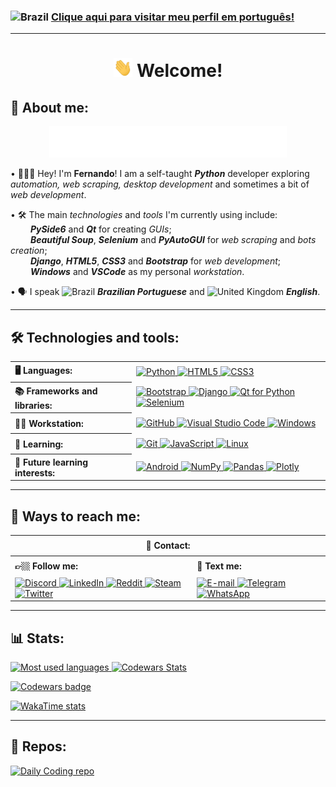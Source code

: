 ### <img src="https://cdn-icons-png.flaticon.com/512/197/197386.png" width="15" height="15" alt="Brazil" /> [Clique aqui para visitar meu perfil em português!](README-pt.md)

<hr>

<h1 align="center"> <img src="hello.gif" height="30" alt="Hello!"> Welcome!</h1>

<h2 align="left">👤 About me:</h2>

<p align="center">
  <img src="https://github.com/fernandoaafonseca/fernandoaafonseca/blob/main/description.svg" height="50" alt="My skills description">
</p>

<p>
  • 👨🏻‍💻 Hey! I'm <b>Fernando</b>! I am a self-taught <b><i>Python</i></b> developer exploring <i>automation, web scraping, desktop development</i> and sometimes a bit of <i>web development</i>.
</p>

<p>
  • 🛠️ The main <i>technologies</i> and <i>tools</i> I'm currently using include:
  <br>
  &emsp;&emsp;
  <b><i>PySide6</i></b> and <b><i>Qt</i></b> for creating <i>GUIs</i>;
  <br>
  &emsp;&emsp;
  <b><i>Beautiful Soup</i></b>, <b><i>Selenium</i></b> and <b><i>PyAutoGUI</i></b> for <i>web scraping</i> and <i>bots creation</i>;
  <br>
  &emsp;&emsp;
  <b><i>Django</i></b>, <b><i>HTML5</i></b>, <b><i>CSS3</i></b> and <b><i>Bootstrap</i></b> for <i>web development</i>; 
  <br>
  &emsp;&emsp;
  <b><i>Windows</i></b> and <b><i>VSCode</i></b> as my personal <i>workstation</i>. 
</p>

<p>
  • 🗣 I speak <img src="https://cdn-icons-png.flaticon.com/512/197/197386.png" width="15" height="15" alt="Brazil" /> <b><i>Brazilian Portuguese</i></b> and <img src="https://cdn-icons-png.flaticon.com/512/323/323329.png" width="15" height="15" alt="United Kingdom" /> <b><i>English</i></b>.
</p>

<hr>

<h2 align="left">🛠 Technologies and tools:</h2>
<table>
  <tr>
    <th align="left" height="25" rowspan="2">🖥️ Languages:
    </th>
  </tr>

  <td>
    <a href="https://www.python.org" target="_blank"> <img src="https://img.shields.io/badge/Python-282C34?logo=python&logoColor=4584b6" alt="Python" height="25" /> </a>
    <a href="https://www.w3schools.com/html/" target="_blank"> <img src="https://img.shields.io/badge/HTML5-282C34?logo=html5&logoColor=E34F26" alt="HTML5" height="25" /> </a>
    <a href="https://developer.mozilla.org/docs/Web/CSS/" target="_blank"> <img src="https://img.shields.io/badge/CSS3-282C34?logo=css3&logoColor=1572B6" alt="CSS3" height="25" /> </a>
  </td>

  <tr>
    <th align="left" height="25" rowspan="2">📚 Frameworks and libraries:
    </th>
  </tr>

  <td>
    <a href="https://getbootstrap.com/" target="_blank"> <img src="https://img.shields.io/badge/Bootstrap-282C34?logo=bootstrap&logoColor=7952B3" alt="Bootstrap" height="25" /> </a>
    <a href="https://www.djangoproject.com/" target="_blank"> <img src="https://img.shields.io/badge/Django-282C34?logo=django&logoColor=#092E20" alt="Django" height="25" /> </a>
    <a href="https://wiki.qt.io/Qt_for_Python/" target="_blank"> <img src="https://img.shields.io/badge/Qt for Python-282C34?logo=qt&logoColor=41CD52" alt="Qt for Python" height="25" /> </a>
    <a href="https://www.selenium.dev/" target="_blank"> <img src="https://img.shields.io/badge/Selenium-282C34?logo=selenium&logoColor=43B02A" alt="Selenium" height="25" /> </a>
  </td>

  <tr>
    <th align="left" height="25" rowspan="2"> 👨‍💻 Workstation:
    </th>
  </tr>

  <td>
    <a href="https://github.com/" target="_blank"> <img src="https://img.shields.io/badge/GitHub-282C34?logo=github&logoColor=ffffff" alt="GitHub" height="25" /> </a>
    <a href="https://code.visualstudio.com/" target="_blank"> <img src="https://img.shields.io/badge/VSCode-282C34?logo=visualstudiocode&logoColor=007ACC" alt="Visual Studio Code" height="25" /> </a>
    <a href="https://www.microsoft.com/windows/" target="_blank"> <img src="https://img.shields.io/badge/Windows-282C34?logo=windows&logoColor=0078D6" alt="Windows" height="25" /> </a>
  </td>

  <tr>
    <th align="left" height="25" rowspan="2"> 📝 Learning:
    </th>
  </tr>

  <td>
    <a href="https://git-scm.com/" target="_blank"> <img src="https://img.shields.io/badge/Git-282C34?logo=git&logoColor=F05032" alt="Git" height="25" /> </a>
    <a href="https://developer.mozilla.org/en-US/docs/Web/JavaScript/" target="_blank"> <img src="https://img.shields.io/badge/JavaScript-282C34?logo=javascript&logoColor=f7df1e" alt="JavaScript" height="25" /> </a>
    <a href="https://www.linux.org/" target="_blank"> <img src="https://img.shields.io/badge/Linux-282C34?logo=linux&logoColor=FCC624" alt="Linux" height="25" /> </a>
  </td>

  <tr>
    <th align="left" height="25" rowspan="2"> 🚀 Future learning interests:
    </th>
  </tr>

  <td>
    <a href="https://www.android.com/" target="_blank"> <img src="https://img.shields.io/badge/Android-282C34?logo=android&logoColor=3DDC84" alt="Android" height="25" /> </a>
    <a href="https://numpy.org/" target="_blank"> <img src="https://img.shields.io/badge/NumPy-282C34?logo=numpy&logoColor=4ba9c8" alt="NumPy" height="25" /> </a>
    <a href="https://pandas.pydata.org/" target="_blank"> <img src="https://img.shields.io/badge/Pandas-282C34?logo=pandas&logoColor=ffffff" alt="Pandas" height="25" /> </a>
    <a href="https://plotly.com/" target="_blank"> <img src="https://img.shields.io/badge/Plotly-282C34?logo=plotly&logoColor=3F4F75" alt="Plotly" height="25" /> </a>
  </td>
</table>

<hr>
<!--
<h2 align="left">🎓 Personal projects:</h2>

<table>
  <tbody>
    <tr>
      <td rowspan="2">🤖 <a href="https://github.com/fernandoaafonseca/bulk_media_msg_sender_bot_for_whatsapp"<b>WhatsApp automation</b> </td>
      <td> <b>💾 Technologies: </b></td>
    </tr>
    <tr>
      <td>
        <a href="https://www.python.org" target="_blank"> <img src="https://img.shields.io/badge/Python-282C34?logo=python&logoColor=4584b6" alt="Python" height="25" /> </a>
        <a href="https://www.w3schools.com/html/" target="_blank"> <img src="https://img.shields.io/badge/HTML5-282C34?logo=html5&logoColor=E34F26" alt="HTML5" height="25" /> </a>
        <a href="https://www.selenium.dev/" target="_blank"> <img src="https://img.shields.io/badge/Selenium-282C34?logo=selenium&logoColor=43B02A" alt="Selenium" height="25" /> </a>
    </tr></td></td></td>
    </tr>
  </tbody>
</table>

<hr>
-->

<h2 align="left">👥 Ways to reach me:</h2>

<table>
  <tr>
    <th align="center" height="25" colspan="2">📲 Contact:
    </th>
  </tr>

  <tr>
    <th align="left" height="25">👉🏼 Follow me:
    </th>
    <th align="left" height="25">💬 Text me:
    </th>
  </tr>
  
  <tr>
    <td valign="top">
      <a href="https://discord.com/users/400446732401508382" target="_blank"> <img src="https://img.shields.io/badge/Discord-282C34?logo=discord&logoColor=E34F26" alt="Discord" height="25" /> </a>
      <a href="https://www.linkedin.com/in/fernandoaafonseca/" target="_blank"> <img src="https://img.shields.io/badge/LinkedIn-282C34?logo=linkedin&logoColor=0A66C2" alt="LinkedIn" height="25" /> </a>
      <a href="https://www.reddit.com/user/cosmofigaro" target="_blank"> <img src="https://img.shields.io/badge/Reddit-282C34?logo=reddit&logoColor=FF4500" alt="Reddit" height="25" /> </a>
      <a href="https://steamcommunity.com/id/cosmofigaro/" target="_blank"> <img src="https://img.shields.io/badge/Steam-282C34?logo=steam&logoColor=ffffff" alt="Steam" height="25" /> </a>
      <a href="https://twitter.com/fernando_aaf" target="_blank"> <img src="https://img.shields.io/badge/Twitter-282C34?logo=twitter&logoColor=1DA1F2" alt="Twitter" height="25" /> </a>
    </td>

  <td valign="top">
    <a href="mailto:fernando.aaf@hotmail.com" target="_blank"> <img src="https://img.shields.io/badge/Email-282C34?logo=maildotru&logoColor=005FF9" alt="E-mail" height="25" /> </a>
    <a href="https://t.me/fernandoaafonseca" target="_blank"> <img src="https://img.shields.io/badge/Telegram-282C34?logo=telegram&logoColor=26A5E4" alt="Telegram" height="25" /> </a>
    <a href="https://wa.me/5531975156089?text=Hey%21" target="_blank"> <img src="https://img.shields.io/badge/WhatsApp-282C34?logo=whatsapp&logoColor=25D366" alt="WhatsApp" height="25" /> </a>
  </td>
</table>

<hr>

<h2 align="left">📊 Stats:</h2>
  <p>
  <a href="https://github.com/fernandoaafonseca?tab=repositories">
  <img src="https://github-readme-stats.vercel.app/api/top-langs?username=fernandoaafonseca&hide_border=true&theme=cobalt" alt="Most used languages" />
  </a>
  <a href="https://www.codewars.com/users/fernandoaafonseca">
  <img src="https://github.r2v.ch/codewars?user=fernandoaafonseca&top_languages=true&theme=purple_dark" alt="Codewars Stats" height="245" /></p>
  </a>
  <a href="https://www.codewars.com/users/fernandoaafonseca">
  <img src="https://www.codewars.com/users/fernandoaafonseca/badges/large" alt="Codewars badge" />
  </a>
  <p>
  <a href="https://wakatime.com/@fernandoaafonseca">
  <img src="https://github-readme-stats.vercel.app/api/wakatime?username=fernandoaafonseca&hide_border=true&layout=compact&theme=cobalt" alt="WakaTime stats" />
  </a>

<hr>

<h2 align="left">📂 Repos:</h2>
  <a href="https://github.com/fernandoaafonseca/daily-coding">
  <img src="https://github-readme-stats.vercel.app/api/pin/?username=fernandoaafonseca&repo=daily-coding&show_owner=true&hide_border=true&theme=cobalt" alt="Daily Coding repo" />
  </a>
